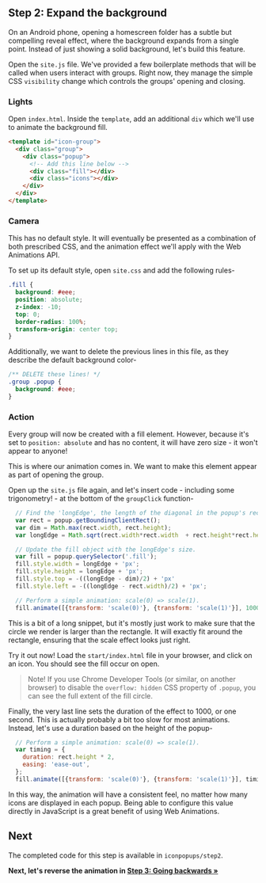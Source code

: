 ## Step 2: Expand the background

On an Android phone, opening a homescreen folder has a subtle but compelling reveal effect, where the background expands from a single point. Instead of just showing a solid background, let's build this feature.

Open the `site.js` file. We've provided a few boilerplate methods that will be called when users interact with groups. Right now, they manage the simple CSS `visibility` change which controls the groups' opening and closing.

### Lights

Open `index.html`. Inside the `template`, add an additional `div` which we'll use to animate the background fill.

```html
<template id="icon-group">
  <div class="group">
    <div class="popup">
      <!-- Add this line below -->
      <div class="fill"></div>
      <div class="icons"></div>
    </div>
  </div>
</template>
```

### Camera

This has no default style. It will eventually be presented as a combination of both prescribed CSS, and the animation effect we'll apply with the Web Animations API.

To set up its default style, open `site.css` and add the following rules-

```css
.fill {
  background: #eee;
  position: absolute;
  z-index: -10;
  top: 0;
  border-radius: 100%;
  transform-origin: center top;
}
```

Additionally, we want to delete the previous lines in this file, as they describe the default background color-

```css
/** DELETE these lines! */
.group .popup {
  background: #eee;
}
````

### Action

Every group will now be created with a fill element. However, because it's set to `position: absolute` and has no content, it will have zero size - it won't appear to anyone!

This is where our animation comes in. We want to make this element appear as part of opening the group.

Open up the `site.js` file again, and let's insert code - including some trigonometry! - at the bottom of the `groupClick` function-

```js
  // Find the 'longEdge', the length of the diagonal in the popup's rect.
  var rect = popup.getBoundingClientRect();
  var dim = Math.max(rect.width, rect.height);
  var longEdge = Math.sqrt(rect.width*rect.width  + rect.height*rect.height);

  // Update the fill object with the longEdge's size.
  var fill = popup.querySelector('.fill');
  fill.style.width = longEdge + 'px';
  fill.style.height = longEdge + 'px';
  fill.style.top = -((longEdge - dim)/2) + 'px'
  fill.style.left = -((longEdge - rect.width)/2) + 'px';

  // Perform a simple animation: scale(0) => scale(1).
  fill.animate([{transform: 'scale(0)'}, {transform: 'scale(1)'}], 1000);
```

This is a bit of a long snippet, but it's mostly just work to make sure that the circle we render is larger than the rectangle. It will exactly fit around the rectangle, ensuring that the scale effect looks just right.

Try it out now! Load the `start/index.html` file in your browser, and click on an icon. You should see the fill occur on open.

> Note! If you use Chrome Developer Tools (or similar, on another browser) to disable the `overflow: hidden` CSS property of `.popup`, you can see the full extent of the fill circle.

Finally, the very last line sets the duration of the effect to 1000, or one second. This is actually probably a bit too slow for most animations. Instead, let's use a duration based on the height of the popup-

```js
  // Perform a simple animation: scale(0) => scale(1).
  var timing = {
    duration: rect.height * 2,
    easing: 'ease-out',
  };
  fill.animate([{transform: 'scale(0)'}, {transform: 'scale(1)'}], timing);
```

In this way, the animation will have a consistent feel, no matter how many icons are displayed in each popup. Being able to configure this value directly in JavaScript is a great benefit of using Web Animations.

## Next

The completed code for this step is available in `iconpopups/step2`.

**Next, let's reverse the animation in [Step 3: Going backwards &raquo;](step3.md)**